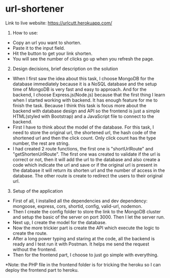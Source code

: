 # url-shortener

Link to live website: https://urlcutt.herokuapp.com/

1. How to use:
- Copy an url you want to shorten.
- Paste it to the input field.
- Hit the button to get your link shorten.
- You will see the number of clicks go up when you refresh the page.

2. Design decisions, brief description on the solution
- When I first saw the idea about this task, I choose MongoDB for the database immediately because it is a NoSQL database and
the setup time of MongoDB is very fast and easy to approach. And for the backend, I choose Express.js(Node.js) because that
the first thing I learn when I started working with backend. It has enough feature for me to finish the task. Because I
think this task is focus more about the backend with database design and API so the frontend is just a simple HTML(styled
with Bootstrap) and a JavaScript file to connect to the backend.
- First I have to think about the model of the database. For this task, I need to store the original url, the shortened
url, the hash code of the shortened url and then the click count. Only click count has the type number, the rest are string.
- I had created 2 route functions, the first one is "shortUrlRoute" and "getShortenUrlRoute". The first one was created to 
validate if the url is correct or not, then it will add the url to the database and also create a code which indicate the url
and save or if the original url is present in the database it will return its shorten url and the number of access in the 
database. The other route is create to redirect the users to their original url.

3. Setup of the application
- First of all, I installed all the dependencies and dev dependency: mongoose, express, cors, shortid, config, valid-url, 
nodemon.
- Then I create the config folder to store the link to the MongoDB cluster and setup the basic of the server on port 3000. 
Then I let the server run.
- Next up, I create the model for the database.
- Now the more trickier part is create the API which execute the logic to create the route. 
- After a long power typing and staring at the code, all the backend is ready and I test run it with Postman. It helps me 
send the request without the frontend. 
- Then for the frontend part, I choose to just go simple with everything. 

*Note: the PHP file in the frontend folder is for tricking the heroku so I can deploy the frontend part to heroku. 
